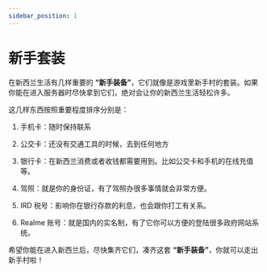 ```yaml
---
sidebar_position: 1
---
```


# 新手套装

在新西兰生活有几样重要的 **“新手装备”**，它们就像是游戏里新手村的套装。如果你能在进入服务器时尽快拿到它们，绝对会让你的新西兰生活轻松许多。

这几样东西按照重要程度排序分别是：

1. 手机卡：随时保持联系

1. 公交卡：还没有交通工具的时候，去到任何地方

1. 银行卡：在新西兰消费或者收钱都需要用到。比如公交卡和手机的在线充值等。

1. 驾照：就是你的身份证，有了驾照办很多事情就会非常方便。

1. IRD 税号：影响你在银行存款的利息，也会跟你打工有关系。

1. Realme 账号：就是国内的实名制，有了它你可以方便的登陆很多政府网站系统。

希望你能在进入新西兰后，尽快集齐它们，凑齐这套 **“新手装备”**，你就可以走出新手村啦！
